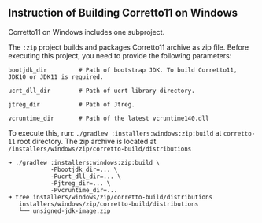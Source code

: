 ## Instruction of Building Corretto11 on Windows

Corretto11 on Windows includes one subproject.

The `:zip` project builds and packages Corretto11 archive as zip file. Before executing 
this project, you need to provide the following parameters: 

```$xslt
bootjdk_dir         # Path of bootstrap JDK. To build Corretto11, JDK10 or JDK11 is required.

ucrt_dll_dir        # Path of ucrt library directory.

jtreg_dir           # Path of Jtreg.

vcruntime_dir       # Path of the latest vcruntime140.dll
```

To execute this, run: `./gradlew :installers:windows:zip:build` at `corretto-11` root directory. 
The zip archive is located at `/installers/windows/zip/corretto-build/distributions`

```$xslt
➜ ./gradlew :installers:windows:zip:build \
            -Pbootjdk_dir=... \
            -Pucrt_dll_dir=... \
            -Pjtreg_dir=... \
            -Pvcruntime_dir=...
➜ tree installers/windows/zip/corretto-build/distributions
   installers/windows/zip/corretto-build/distributions
   └── unsigned-jdk-image.zip
```

